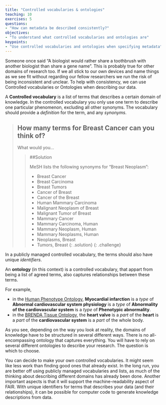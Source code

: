 ```yaml
---
title: "Controlled vocabularies & ontologies"
teaching: 10
exercises: 5
questions:
- "How can metadata be described consistently?"
objectives:
- "To understand what controlled vocabularies and ontologies are"
keypoints:
- "Use controlled vocabularies and ontologies when specifying metadata"
---
```


Someone once said “A biologist would rather share a toothbrush with another biologist than share a gene name”. This is probably true for other domains of research too.  If we all stick to our own devices and name things as we see fit without regarding our fellow researchers we run the risk of being inconsistent and unclear. To help with consistency, we can use Controlled vocabularies or Ontologies when describing our data.

A **Controlled vocabulary** is a list of terms that describes a certain domain of knowledge. In the controlled vocabulary you only use one term to describe one particular phenomenon, excluding all other synonyms. The vocabulary should provide a _definition_ for the term, and any _synonyms_.

> ## How many terms for Breast Cancer can you think of?
>
> What would you...
>
> > ##Solution
> >
> > MeSH lists the following synonyms for “Breast Neoplasm”:
> >
> > - Breast Cancer
> > - Breast Carcinoma
> > - Breast Tumors
> > - Cancer of Breast
> > - Cancer of the Breast
> > - Human Mammary Carcinoma
> > - Malignant Neoplasm of Breast
> > - Malignant Tumor of Breast
> > - Mammary Cancer
> > - Mammary Carcinoma, Human
> > - Mammary Neoplasm, Human
> > - Mammary Neoplasms, Human
> > - Neoplasms, Breast
> > - Tumors, Breast
> {: .solution}
{: .challenge}

In a publicly managed controlled vocabulary, the terms should also have unique _identifiers_.

An **ontology** (in this context) is a controlled vocabulary, that appart from being a list of agreed terms, also captures relationships between these terms.

For example,

- in the [Human Phenotype Ontology](https://www.ebi.ac.uk/ols/ontologies/hp), **Myocardial infarction** is a _type_ of **Abnormal cardiovascular system physiology** is a _type_ of **Abnormality of the cardiovascular system** is a _type_ of **Phenotypic abnormality**.
- in the [BRENDA Tissue Ontology](https://www.ebi.ac.uk/ols/ontologies/bto), the **heart valve** is a _part_ of the **heart** is a _part_ of the **cardiovascular system** is a _part_ of the whole body.

As you see, depending on the way you look at reality, the domains of knowledge have to be structured in several different ways. There is no all-encompassing ontology that captures everything. You will have to rely on several different ontologies to describe your research. The question is which to choose.

You can decide to make your own controlled vocabularies. It might seem like less work than finding good ones that already exist. In the long run, you are better off using publicly managed vocabularies and lists, as much of the thinking about describing different domains has already been done. Another important aspects is that it will support the machine-readability aspect of FAIR. With unique identifiers for terms that describes your data (and their relationships), it can be possible for computer code to generate knowledge descriptions from data.
